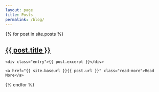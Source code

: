 ```yaml
---
layout: page
title: Posts
permalink: /blog/
---
```


<div class="posts">
  {% for post in site.posts %}
  <article class="post">
    <h2><a href="{{ site.baseurl }}{{ post.url }}">{{ post.title }}</a></h2>

    <div class="entry">{{ post.excerpt }}</div>

    <a href="{{ site.baseurl }}{{ post.url }}" class="read-more">Read More</a>

  </article>
  {% endfor %}
</div>
